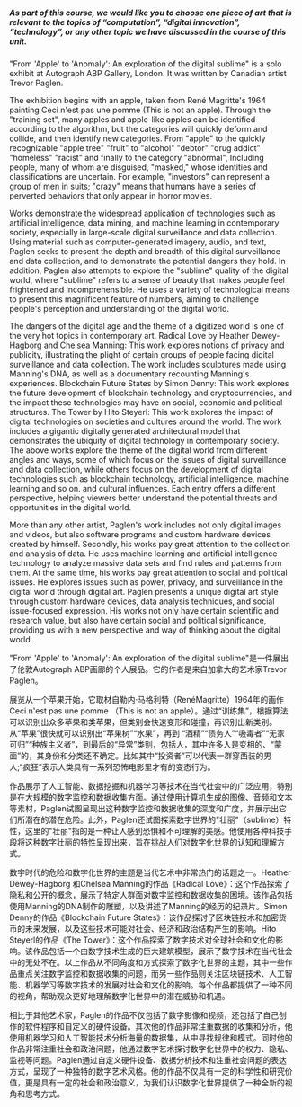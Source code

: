 ##### As part of this course, we would like you to choose one piece of art that is relevant to the topics of “computation”, “digital innovation”, “technology”, or any other topic we have discussed in the course of this unit.

"From 'Apple' to 'Anomaly': An exploration of the digital sublime" is a solo exhibit at Autograph ABP Gallery, London. It was written by Canadian artist Trevor Paglen.

The exhibition begins with an apple, taken from René Magritte's 1964 painting Ceci n'est pas une pomme (This is not an apple). Through the "training set", many apples and apple-like apples can be identified according to the algorithm, but the categories will quickly deform and collide, and then identify new categories. From "apple" to the quickly recognizable "apple tree" "fruit" to "alcohol" "debtor" "drug addict" "homeless" "racist" and finally to the category "abnormal", Including people, many of whom are disguised, "masked," whose identities and classifications are uncertain. For example, "investors" can represent a group of men in suits; "crazy" means that humans have a series of perverted behaviors that only appear in horror movies.

Works demonstrate the widespread application of technologies such as artificial intelligence, data mining, and machine learning in contemporary society, especially in large-scale digital surveillance and data collection. Using material such as computer-generated imagery, audio, and text, Paglen seeks to present the depth and breadth of this digital surveillance and data collection, and to demonstrate the potential dangers they hold. In addition, Paglen also attempts to explore the "sublime" quality of the digital world, where "sublime" refers to a sense of beauty that makes people feel frightened and incomprehensible. He uses a variety of technological means to present this magnificent feature of numbers, aiming to challenge people's perception and understanding of the digital world.

The dangers of the digital age and the theme of a digitized world is one of the very hot topics in contemporary art. Radical Love by Heather Dewey-Hagborg and Chelsea Manning: This work explores notions of privacy and publicity, illustrating the plight of certain groups of people facing digital surveillance and data collection. The work includes sculptures made using Manning's DNA, as well as a documentary recounting Manning's experiences. Blockchain Future States by Simon Denny: This work explores the future development of blockchain technology and cryptocurrencies, and the impact these technologies may have on social, economic and political structures. The Tower by Hito Steyerl: This work explores the impact of digital technologies on societies and cultures around the world. The work includes a gigantic digitally generated architectural model that demonstrates the ubiquity of digital technology in contemporary society. The above works explore the theme of the digital world from different angles and ways, some of which focus on the issues of digital surveillance and data collection, while others focus on the development of digital technologies such as blockchain technology, artificial intelligence, machine learning and so on. and cultural influences. Each entry offers a different perspective, helping viewers better understand the potential threats and opportunities in the digital world.

More than any other artist, Paglen's work includes not only digital images and videos, but also software programs and custom hardware devices created by himself. Secondly, his works pay great attention to the collection and analysis of data. He uses machine learning and artificial intelligence technology to analyze massive data sets and find rules and patterns from them. At the same time, his works pay great attention to social and political issues. He explores issues such as power, privacy, and surveillance in the digital world through digital art. Paglen presents a unique digital art style through custom hardware devices, data analysis techniques, and social issue-focused expression. His works not only have certain scientific and research value, but also have certain social and political significance, providing us with a new perspective and way of thinking about the digital world.

 "From 'Apple' to 'Anomaly': An exploration of the digital sublime"是一件展出了伦敦Autograph ABP画廊的个人展品。它的作者是来自加拿大的艺术家Trevor Paglen。

展览从一个苹果开始，它取材自勒内·马格利特（RenéMagritte）1964年的画作Ceci n'est pas une pomme （This is not an apple）。通过“训练集”，根据算法可以识别出众多苹果和类苹果，但类别会快速变形和碰撞，再识别出新类别。从“苹果”很快就可以识别出“苹果树”“水果”，再到 “酒精”“债务人”“吸毒者”“无家可归”“种族主义者”，到最后的“异常”类别，包括人，其中许多人是变相的、“蒙面”的，其身份和分类还不确定。比如其中“投资者”可以代表一群穿西装的男人;“疯狂”表示人类具有一系列恐怖电影里才有的变态行为。

作品展示了人工智能、数据挖掘和机器学习等技术在当代社会中的广泛应用，特别是在大规模的数字监控和数据收集方面。通过使用计算机生成的图像、音频和文本等素材，Paglen试图呈现出这种数字监控和数据收集的深度和广度，并展示出它们所潜在的潜在危险。此外，Paglen还试图探索数字世界的"壮丽"（sublime）特性，这里的"壮丽"指的是一种让人感到恐惧和不可理解的美感。他使用各种科技手段将这种数字壮丽的特性呈现出来，旨在挑战人们对数字化世界的认知和理解方式。

数字时代的危险和数字化世界的主题是当代艺术中非常热门的话题之一。Heather Dewey-Hagborg 和Chelsea Manning的作品《Radical Love》：这个作品探索了隐私和公开的概念，展示了特定人群面对数字监控和数据收集的困境。该作品包括使用Manning的DNA制作的雕塑，以及讲述了Manning的经历的纪录片。Simon Denny的作品《Blockchain Future States》：该作品探讨了区块链技术和加密货币的未来发展，以及这些技术可能对社会、经济和政治结构产生的影响。Hito Steyerl的作品《The Tower》：这个作品探索了数字技术对全球社会和文化的影响。该作品包括一个由数字技术生成的巨大建筑模型，展示了数字技术在当代社会中的无处不在。以上作品从不同角度和方式探索了数字化世界的主题，其中一些作品重点关注数字监控和数据收集的问题，而另一些作品则关注区块链技术、人工智能、机器学习等数字技术的发展对社会和文化的影响。每个作品都提供了一种不同的视角，帮助观众更好地理解数字化世界中的潜在威胁和机遇。

相比于其他艺术家，Paglen的作品不仅包括了数字影像和视频，还包括了自己创作的软件程序和自定义的硬件设备。其次他的作品非常注重数据的收集和分析，他使用机器学习和人工智能技术分析海量的数据集，从中寻找规律和模式。同时他的作品非常注重社会和政治问题，他通过数字艺术探讨数字化世界中的权力、隐私、监视等问题。Paglen通过自定义硬件设备、数据分析技术和注重社会问题的表达方式，呈现了一种独特的数字艺术风格。他的作品不仅具有一定的科学性和研究价值，更是具有一定的社会和政治意义，为我们认识数字化世界提供了一种全新的视角和思考方式。

